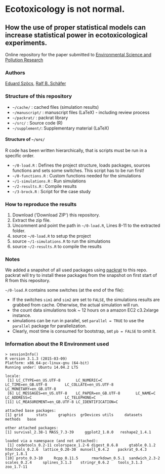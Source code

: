 Ecotoxicology is not normal.
============================
## How the use of proper statistical models can increase statistical power in ecotoxicological experiments.

Online repository for the paper submitted to [Environmental Science and Pollution Research](http://www.springer.com/environment/journal/11356)

### Authors
[Eduard Szöcs](http://www.uni-koblenz-landau.de/en/campus-landau/faculty7/environmental-sciences/landscape-ecology/Staff/eduardszoecs), [Ralf B. Schäfer](http://www.uni-koblenz-landau.de/en/campus-landau/faculty7/environmental-sciences/landscape-ecology/Staff/ralf-schaefer/ralf-schaefer)


### Structure of this repository

* `~/cache/`	: cached files (simulation results)
* `~/manuscript/`  : manuscript files (LaTeX) - including review process
* `~/packrat/`    : packrat library
* `~/src/`    	: Source code (R)
* `~/supplement/`: Supplementary material (LaTeX)

#### Structure of `~/src/`

R code has been written hierarchically, that is scripts must be run in a specific order.

* `~/0-load.R`   				: Defines the project structure, loads packages, sources functions and sets some switches. This script has to be run first!
* `~/0-functions.R`					: Custom functions needed for the simulations
* `~/1-simulations.R`   : Run simulations
* `~/2-results.R`				: Compile results
* `~/3-brock.R`					: Script for the case study


### How to reproduce the results

1. Download ('Download ZIP') this repository.
2. Extract the zip file.
3. Uncomment and point the path in `~/0-load.R`, Lines 8-11 to the extracted folder.
4. source `~/0-load.R` to setup the project
5. source `~/1-simulations.R` to run the simulations
6. source `~/2-results.R`	to compile the results

### Notes

We added a snapshot of all used packages using [packrat](http://rstudio.github.io/packrat/) to this repo.
packrat will try to install these packages from the snapshot on first start of R from this repository.


`~/0-load.R` contains some switches (at the end of the file):

* If the switches `sim1` and `sim2` are set to `FALSE`, the simulations results are grabbed from cache. Otherwise, the actual simulation will run.
* the count data simulations took ~ 12 hours on a amazon EC2 c3.2xlarge instance.
* simulations can be run in parallel, set `parallel = TRUE` to use the `parallel` package for parallelization.
* Clearly, most time is consumed for bootstrap, set `pb = FALSE` to omit it.


### Information about the R Environment used

```{r}
> sessionInfo()
R version 3.1.3 (2015-03-09)
Platform: x86_64-pc-linux-gnu (64-bit)
Running under: Ubuntu 14.04.2 LTS

locale:
 [1] LC_CTYPE=en_US.UTF-8       LC_NUMERIC=C               LC_TIME=en_GB.UTF-8        LC_COLLATE=en_US.UTF-8     LC_MONETARY=en_GB.UTF-8   
 [6] LC_MESSAGES=en_US.UTF-8    LC_PAPER=en_GB.UTF-8       LC_NAME=C                  LC_ADDRESS=C               LC_TELEPHONE=C            
[11] LC_MEASUREMENT=en_GB.UTF-8 LC_IDENTIFICATION=C       

attached base packages:
[1] grid      stats     graphics  grDevices utils     datasets  methods   base     

other attached packages:
[1] survival_2.38-1 MASS_7.3-39     ggplot2_1.0.0   reshape2_1.4.1 

loaded via a namespace (and not attached):
 [1] codetools_0.2-11 colorspace_1.2-6 digest_0.6.8     gtable_0.1.2     htmltools_0.2.6  lattice_0.20-30  munsell_0.4.2    packrat_0.4.3    plyr_1.8.1
[10] proto_0.3-10     Rcpp_0.11.5      rmarkdown_0.5.1  sandwich_2.3-2   scales_0.2.4     splines_3.1.3    stringr_0.6.2    tools_3.1.3      zoo_1.7-11
 ```
